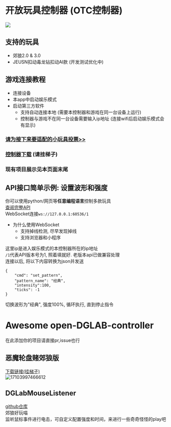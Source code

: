 # 开放玩具控制器 (OTC控制器)
 [![](https://img.shields.io/badge/-TelegramChat-f2f3f4?style=flat-square&logo=Telegram&logoColor=2ca5e0)](https://t.me/dglabfun)
## 支持的玩具
- 郊狼2.0 & 3.0
- JEUSN扣动毒龙钻扣动AI款 (开发测试优化中)
   
## 游戏连接教程
- 连接设备
- 本app中启动娱乐模式
- 启动第三方软件
	- 支持自动连接本地 (需要本控制器和游戏在同一台设备上运行)
 	- 控制器与游戏不在同一台设备需要输入ip地址 (连接wifi后启动娱乐模式会有显示)

### [请为接下来要适配的小玩具投票>>](https://jinshuju.net/f/tptsRE)
### [控制器下载](https://github.com/open-toys-controller/open-DGLAB-controller/releases/latest) (请挂梯子)
### 现有项目展示见本页面末尾

## API接口简单示例: 设置波形和强度
你可以使用python/网页等**任意编程语言**控制多款玩具  
[查阅完整API](api.md)  
WebSocket连接`ws://127.0.0.1:60536/1`  
- 为什么使用WebSocket
	- 支持掉线检测, 尽早发现掉线
	- 支持浏览器和小程序

这里ip是进入娱乐模式的本控制器所在的ip地址  
`/1`代表API版本号为1, 照着填就好. 老版本api已做兼容处理  
连接以后, 将以下内容转换为json并发送  
```
{  
    "cmd": "set_pattern",  
    "pattern_name": "经典",  
    "intensity":100,  
    "ticks": -1  
}
```
切换波形为"经典", 强度100%, 循环执行, 直到停止指令


# Awesome open-DGLAB-controller
在此添加你的项目请直接pr,issue也行
## 恶魔轮盘赌郊狼版
[下载链接(挂梯子)](https://www.mediafire.com/file/95rregr8n15wrnf/main_game.apk/file)  
![17103997466612](https://github.com/open-toys-controller/open-DGLAB-controller/assets/163114276/e37361f9-3186-4f3e-8a3e-e5b0a13b1d69)

## DGLabMouseListener
[github仓库](https://github.com/lxyddice/DGLabMouseListener)  
郊狼好玩喵  
监听鼠标事件进行电击，可自定义配置强度和时间，来进行一些奇奇怪怪的play吧
